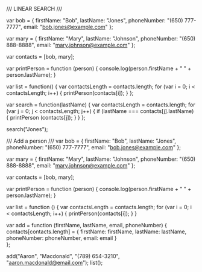 /// LINEAR SEARCH ///

var bob = {
    firstName: "Bob",
    lastName: "Jones",
    phoneNumber: "(650) 777-7777",
    email: "bob.jones@example.com"
};

var mary = {
    firstName: "Mary",
    lastName: "Johnson",
    phoneNumber: "(650) 888-8888",
    email: "mary.johnson@example.com"
};

var contacts = [bob, mary];

var printPerson = function (person) {
    console.log(person.firstName + " " + person.lastName);
}

var list = function() {
	var contactsLength = contacts.length;
	for (var i = 0; i < contactsLength; i++) {
		printPerson(contacts[i]);
	}
};

var search = function(lastName) {
    var contactsLength = contacts.length;
    for (var j = 0; j < contactsLength; j++) {
        if (lastName === contacts[j].lastName) {
            printPerson (contacts[j]);
        }
    }
};

search("Jones");

/// Add a person ///
var bob = {
    firstName: "Bob",
    lastName: "Jones",
    phoneNumber: "(650) 777-7777",
    email: "bob.jones@example.com"
};

var mary = {
    firstName: "Mary",
    lastName: "Johnson",
    phoneNumber: "(650) 888-8888",
    email: "mary.johnson@example.com"
};

var contacts = [bob, mary];

var printPerson = function (person) {
    console.log(person.firstName + " " + person.lastName);
}

var list = function () {
	var contactsLength = contacts.length;
	for (var i = 0; i < contactsLength; i++) {
		printPerson(contacts[i]);
	}
}

var add = function (firstName, lastName, email, phoneNumber) {
     contacts[contacts.length] = {
            firstName: firstName,
            lastName: lastName,
            phoneNumber: phoneNumber,
            email: email
    }   
};

add("Aaron", "Macdonald", "(789) 654-3210", "aaron.macdonald@email.com");
list();
